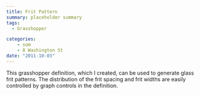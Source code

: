 ```yaml
---
title: Frit Pattern
summary: placeholder summary
tags:
  - Grasshopper

categories:
    - som
    - 8 Washington St
date: "2011-10-03"
---
```


This grasshopper definition, which I created, can be used to generate glass frit patterns. The distribution of the frit spacing and frit widths are easily controlled by graph controls in the definition.
